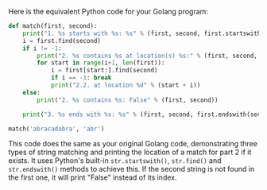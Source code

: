  Here is the equivalent Python code for your Golang program:

```python
def match(first, second):
    print("1. %s starts with %s: %s" % (first, second, first.startswith(second)))
    i = first.find(second)
    if i != -1:
        print("2. %s contains %s at location(s) %s:" % (first, second, [i+1]*len(second)))
        for start in range(i+1, len(first)):
            i = first[start:].find(second)
            if i == -1: break
            print("2.2. at location %d" % (start + i))
    else:
        print("2. %s contains %s: False" % (first, second))

    print("3. %s ends with %s: %s" % (first, second, first.endswith(second)))

match('abracadabra', 'abr')
```
This code does the same as your original Golang code, demonstrating three types of string matching and printing the location of a match for part 2 if it exists. It uses Python's built-in `str.startswith()`, `str.find()` and `str.endswith()` methods to achieve this. If the second string is not found in the first one, it will print "False" instead of its index.
